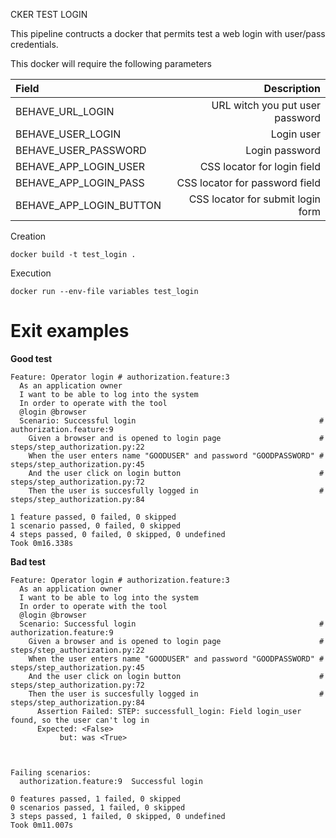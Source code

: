CKER TEST LOGIN

This pipeline contructs a docker that permits test a web login with user/pass credentials.

This docker will require the following parameters

|Field|Description|
|:----|----------:|
|BEHAVE_URL_LOGIN|URL witch you put user password|
|BEHAVE_USER_LOGIN|Login user|
|BEHAVE_USER_PASSWORD|Login password|
|BEHAVE_APP_LOGIN_USER|CSS locator for login field|
|BEHAVE_APP_LOGIN_PASS|CSS locator for password field|
|BEHAVE_APP_LOGIN_BUTTON|CSS locator for submit login form|

Creation
```
docker build -t test_login .
```

Execution
```
docker run --env-file variables test_login
```

# Exit examples

**Good test**
```
Feature: Operator login # authorization.feature:3
  As an application owner
  I want to be able to log into the system
  In order to operate with the tool
  @login @browser
  Scenario: Successful login                                         # authorization.feature:9
    Given a browser and is opened to login page                      # steps/step_authorization.py:22
    When the user enters name "GOODUSER" and password "GOODPASSWORD" # steps/step_authorization.py:45
    And the user click on login button                               # steps/step_authorization.py:72
    Then the user is succesfully logged in                           # steps/step_authorization.py:84

1 feature passed, 0 failed, 0 skipped
1 scenario passed, 0 failed, 0 skipped
4 steps passed, 0 failed, 0 skipped, 0 undefined
Took 0m16.338s
```

**Bad test**
```
Feature: Operator login # authorization.feature:3
  As an application owner
  I want to be able to log into the system
  In order to operate with the tool
  @login @browser
  Scenario: Successful login                                         # authorization.feature:9
    Given a browser and is opened to login page                      # steps/step_authorization.py:22
    When the user enters name "GOODUSER" and password "GOODPASSWORD" # steps/step_authorization.py:45
    And the user click on login button                               # steps/step_authorization.py:72
    Then the user is succesfully logged in                           # steps/step_authorization.py:84
      Assertion Failed: STEP: successfull_login: Field login_user found, so the user can't log in
      Expected: <False>
           but: was <True>



Failing scenarios:
  authorization.feature:9  Successful login

0 features passed, 1 failed, 0 skipped
0 scenarios passed, 1 failed, 0 skipped
3 steps passed, 1 failed, 0 skipped, 0 undefined
Took 0m11.007s
```

